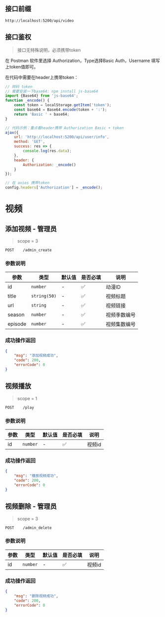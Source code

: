 ## 接口前缀

```shell
http://localhost:5200/api/video
```

## 接口鉴权

> 接口无特殊说明，必须携带token

在 Postman 软件里选择 Authorization，Type选择Basic Auth，Username 填写上token值即可。

在代码中需要在header上携带token：

```js
// 转码 token
// 需要安装一下base64: npm install js-base64
import {Base64} from 'js-base64';
function _encode() {
    const token = localStorage.getItem('token');
    const base64 = Base64.encode(token + ':');
    return 'Basic ' + base64;
}

// 代码示例：重点看header携带 Authorization Basic + token
ajax({
    url: 'http://localhost:5200/api/user/info',
    method: 'GET',
    success: res => {
        console.log(res.data);
    },
    header: {
        Authorization: _encode()
    }
});

// 在 axios 携带token
config.headers['Authorization'] = _encode();
```

# 视频

## 添加视频 - 管理员

> scope = 3

```
POST    /admin_create
```

### 参数说明

| 参数    | 类型         | 默认值 | 是否必填 | 说明         |
| ------- | ------------ | ------ | -------- | ------------ |
| id      | `number`     | -      | ✅       | 动漫ID       |
| title   | `string(50)` | -      | ✅       | 视频标题     |
| url     | `string`     | -      | ✅       | 视频链接     |
| season  | `number`     | -      | ✅       | 视频季数编号 |
| episode | `number`     | -      | ✅       | 视频集数编号 |

### 成功操作返回

```json
{
    "msg": "添加视频成功",
    "code": 200,
    "errorCode": 0
}
```

## 视频播放

> scope = 1

```
POST    /play
```

### 参数说明

| 参数 | 类型     | 默认值 | 是否必填 | 说明   |
| ---- | -------- | ------ | -------- | ------ |
| id   | `number` | -      | ✅       | 视频id |

### 成功操作返回

```json
{
    "msg": "播放视频成功",
    "code": 200,
    "errorCode": 0
}
```

## 视频删除 - 管理员

> scope = 3

```
POST    /admin_delete
```

### 参数说明

| 参数 | 类型     | 默认值 | 是否必填 | 说明   |
| ---- | -------- | ------ | -------- | ------ |
| id   | `number` | -      | ✅       | 视频id |

### 成功操作返回

```json
{
    "msg": "删除视频成功",
    "code": 200,
    "errorCode": 0
}
```
